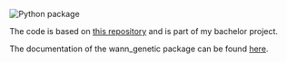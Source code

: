 ![Python package](https://github.com/plonerma/wann-genetic/workflows/Python%20package/badge.svg?branch=master)

The code is based on [this repository](https://github.com/google/brain-tokyo-workshop/tree/master/WANNRelease) and is part of my bachelor project.

The documentation of the wann_genetic package can be found [here](https://plonerma.github.io/wann-genetic/).
